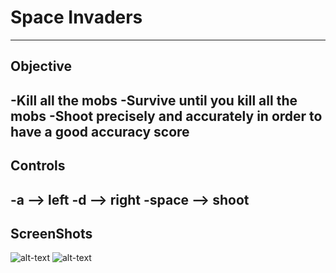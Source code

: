 # Space Invaders
---
## Objective

-Kill all the mobs
-Survive until you kill all the mobs
-Shoot precisely and accurately in order to have a good accuracy score
---
## Controls

-a --> left
-d --> right
-space --> shoot
---
## ScreenShots
![alt-text](https://raw.github.com/TrumpNat1on/SpaceWar/master/images/StartScreen.PNG "Start Screen")
![alt-text](https://raw.github.com/TrumpNat1on/SpaceWar/master/images/EndScreen.PNG "End Screen")
